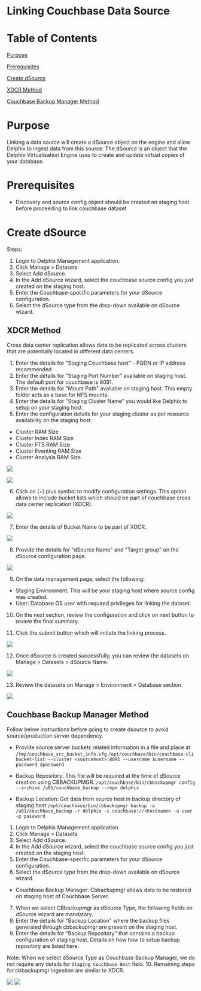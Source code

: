 
# Linking Couchbase Data Source



Table of Contents
=================

[Purpose](#purpose)

[Prerequisites](#prerequisites)

[Create dSource](#create-dsource)

[XDCR Method](#xdcr-method)

[Couchbase Backup Manager Method](#couchbase-backup-manager-method)


Purpose
=======
Linking a data source will create a dSource object on the engine and allow Delphix to ingest data from this source. The dSource is an object that the Delphix Virtualization Engine uses to create and update virtual copies of your database. 



Prerequisites
=============

-   Discovery and source config object should be created on staging host before proceeding to link couchbase dataset 


Create dSource
==============

Steps:

1. Login to Delphix Management application.
2. Click Manage >  Datasets
3. Select Add dSource.
4. In the Add dSource wizard, select the couchbase source config you just created on the staging host.
5. Enter the Couchbase-specific parameters for your dSource configuration.
6. Select the dSource type from the drop-down available on dSource wizard.

 XDCR Method
-----------
Cross data center replication allows data to be replicated across clusters that are potentially located in different data centers.


1. Enter the details for "Staging Couchbase host" - FQDN or IP address recommended
2. Enter the details for "Staging Port Number" available on staging host. The default port for couchbase is 8091.
3. Enter the details for "Mount Path" available on staging host. This empty folder acts as a base for NFS mounts.
4. Enter the details for "Staging Cluster Name" you would like Delphix to setup on your staging host.
5. Enter the configuration details for your staging cluster as per resource availability on the staging host.
- Cluster RAM Size
- Cluster Index RAM Size
- Cluster FTS RAM Size
- Cluster Eventing RAM Size
- Cluster Analysis RAM Size

![](images/image12.png)

![](images/image13.png)

6. Click on (+) plus symbol to modify configuration settings. This option allows to include bucket lists which should be part of couchbase cross data center replication (XDCR).

![](images/image14.png)

7. Enter the details of Bucket Name to be part of XDCR.

![](images/image15.png)

8. Provide the details for "dSource Name" and "Target group" on the dSource configuration page.

![](images/image16.png)

9. On the data management page, select the following:
- Staging Environment: This will be your staging host where source config was created.
- User: Database OS user with required privileges for linking the dataset.

10. On the next section, review the configuration and click on next button to review the final summary.

11. Click the submit button which will initiate the linking process.

![](images/image17.png)

12. Once dSource is created successfully, you can review the datasets on Manage > Datasets > dSource Name.

![](images/image19.png)

13. Review the datasets on Manage > Environment > Database section.

![](images/image18.png)

 Couchbase Backup Manager Method 
-------------------------------
Follow below instructions before going to create dsource to avoid source/production server dependency.
- Provide source server buckets related information in a file and place at `/tmp/couchbase_src_bucket_info.cfg`
  `/opt/couchbase/bin/couchbase-cli bucket-list --cluster <sourcehost>:8091 --username $username --password $password`

- Backup Repository: This file will be required at the time of dSource creation using CBBACKUPMGR.
  `/opt/couchbase/bin/cbbackupmgr config --archive /u01/couchbase_backup --repo delphix`

- Backup Location: Get data from source host in backup directory of staging host
`/opt/couchbase/bin/cbbackupmgr backup -a /u01/couchbase_backup -r delphix -c couchbase://<hostname> -u user -p password`

1. Login to Delphix Management application.
2. Click Manage >  Datasets
3. Select Add dSource.
4. In the Add dSource wizard, select the couchbase source config you just created on the staging host.
5. Enter the Couchbase-specific parameters for your dSource configuration.
6. Select the dSource type from the drop-down available on dSource wizard.
- Couchbase Backup Manager: Cbbackupmgr allows data to be restored on staging host of Couchbase Server.
7. When we select CBbackupmgr as dSource Type, the following fields on dSource wizard are mandatory.
8. Enter the details for "Backup Location" where the backup files generated through cbbackupmgr are present on the staging host.
9. Enter the details for "Backup Repository" that contains a backup configuration of staging host. Details on how how to setup backup repository are listed here.

Note: When we select dSource Type as Couchbase Backup Manager, we do not require any details for `Staging Couchbase Host` field.
10. Remaining steps for cbbackupmgr ingestion are similar to XDCR.

![](images/image22.png)
![](images/image23.png)

